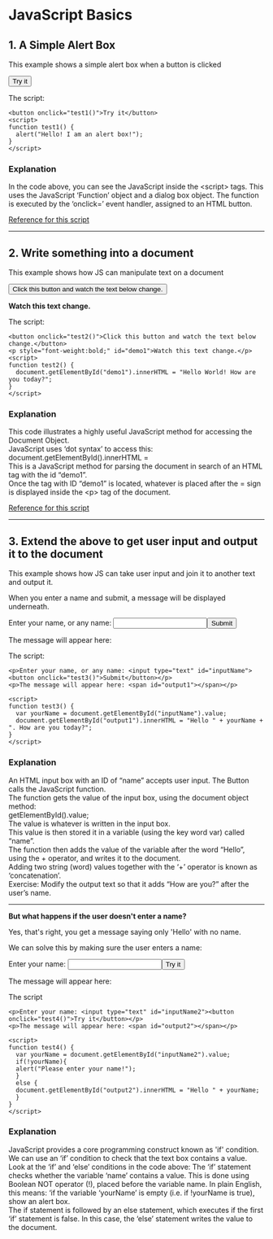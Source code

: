 # JavaScript Basics

## 1. A Simple Alert Box
<p>This example shows a simple alert box when a button is clicked</p>

<button onclick="test1()">Try it</button>
<script>
function test1() {
  alert("Hello! I am an alert box!");
}
</script>

<p>The script:</p>

```
<button onclick="test1()">Try it</button>
<script>
function test1() {
  alert("Hello! I am an alert box!");
}
</script>
```

### Explanation

<p> 
In the code above, you can see the JavaScript inside the &lt;script&gt; tags. 
This uses the JavaScript ‘Function’ object and a dialog box object.
The function is executed by the ‘onclick=’ event handler, assigned to an HTML button.
</p>

<p><a href="https://www.w3schools.com/jsref/met_win_alert.asp">Reference for this script</a></p>
<hr>

## 2. Write something into a document
<p>This example shows how JS can manipulate text on a document</p>
<button onclick="test2()">Click this button and watch the text below change.</button>
<p style="font-weight:bold;" id="demo1">Watch this text change.</p>
<script>
function test2() {
  document.getElementById("demo1").innerHTML = "Hello World! How are you today?";
}
</script>

<p>The script:</p>

```
<button onclick="test2()">Click this button and watch the text below change.</button>
<p style="font-weight:bold;" id="demo1">Watch this text change.</p>
<script>
function test2() {
  document.getElementById("demo1").innerHTML = "Hello World! How are you today?";
}
</script>
```

### Explanation

<p> 
This code illustrates a highly useful JavaScript method for accessing the Document Object.<br>
JavaScript uses ‘dot syntax’ to access this: <br>
<span style="font-family:font-family: Courier, monospace;">document.getElementById().innerHTML = </span><br>
This is a JavaScript method for parsing the document in search of an HTML tag with the id “demo1”.<br>
Once the tag with ID “demo1” is located, whatever is placed after the = sign is displayed inside the &lt;p&gt; tag of the document.
</p>

<p><a href="https://www.w3schools.com/jsref/met_document_getelementbyid.asp">Reference for this script</a></p>
<hr>

<h2>3. Extend the above to get user input and output it to the document</h2>
<p>This example shows how JS can take user input and join it to another text and output it.</p>
<p>When you enter a name and submit, a message will be displayed underneath.</p>

<p>Enter your name, or any name: <input type="text" id="inputName"><button onclick="test3()">Submit</button></p>
<p>The message will appear here: <span id="output1"></span></p>

<script>
function test3() {
  var yourName = document.getElementById("inputName").value;
  document.getElementById("output1").innerHTML = "Hello " + yourName + ". How are you today?";
}
</script>

<p>The script:</p>

```
<p>Enter your name, or any name: <input type="text" id="inputName"><button onclick="test3()">Submit</button></p>
<p>The message will appear here: <span id="output1"></span></p>

<script>
function test3() {
  var yourName = document.getElementById("inputName").value;
  document.getElementById("output1").innerHTML = "Hello " + yourName + ". How are you today?";
}
</script>
```


<h3>Explanation</h3>
<p> 
An HTML input box with an ID of “name” accepts user input. The Button calls the JavaScript function.<br>
The function gets the value of the input box, using the document object method:<br>
<span style="font-family:font-family: Courier, monospace;">getElementById().value;</span></br>
The value is whatever is written in the input box.<br>
This value is then stored it in a variable (using the key word var) called “name”.<br>
The function then adds the value of the variable after the word “Hello”, using the + operator, and
writes it to the document.<br>
Adding two string (word) values together with the ‘+’ operator is known as ‘concatenation’.<br>
Exercise: Modify the output text so that it adds “How are you?” after the user’s name.
</p>

<hr>
<p><strong>But what happens if the user doesn't enter a name?</strong></p>
<p>Yes, that's right, you get a message saying only 'Hello' with no name.</p>
<p>We can solve this by making sure the user enters a name:</p>

<p>Enter your name: <input type="text" id="inputName2"><button onclick="test4()">Try it</button></p>
<p>The message will appear here: <span id="output2"></span></p>
<script>
function test4() {
  var yourName = document.getElementById("inputName2").value;
  if(!yourName){
  alert("Please enter your name!");
  }
  else {
  document.getElementById("output2").innerHTML = "Hello " + yourName;
  }
}
</script>

<p>The script</p>

```
<p>Enter your name: <input type="text" id="inputName2"><button onclick="test4()">Try it</button></p>
<p>The message will appear here: <span id="output2"></span></p>

<script>
function test4() {
  var yourName = document.getElementById("inputName2").value;
  if(!yourName){
  alert("Please enter your name!");
  }
  else {
  document.getElementById("output2").innerHTML = "Hello " + yourName;
  }
}
</script>
```

<h3>Explanation</h3>
<p> 
JavaScript provides a core programming construct known as 'if' condition. We can use an ‘if’ condition to check that the text box contains a value.<br>
Look at the ‘if’ and ‘else’ conditions in the code above: The ‘if’ statement checks whether the variable ‘name’ contains a value. This is done using Boolean NOT operator (!), placed before the variable name. In plain English, this means: ‘if the variable ‘yourName’ is empty (i.e. if !yourName is true), show an alert box.<br>
The if statement is followed by an else statement, which executes if the first ‘if’ statement is false. In this case, the ‘else’ statement writes the value to the document.
</p>


